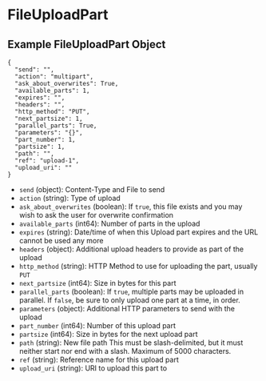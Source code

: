 # FileUploadPart

## Example FileUploadPart Object

```
{
  "send": "",
  "action": "multipart",
  "ask_about_overwrites": True,
  "available_parts": 1,
  "expires": "",
  "headers": "",
  "http_method": "PUT",
  "next_partsize": 1,
  "parallel_parts": True,
  "parameters": "{}",
  "part_number": 1,
  "partsize": 1,
  "path": "",
  "ref": "upload-1",
  "upload_uri": ""
}
```

* `send` (object): Content-Type and File to send
* `action` (string): Type of upload
* `ask_about_overwrites` (boolean): If `true`, this file exists and you may wish to ask the user for overwrite confirmation
* `available_parts` (int64): Number of parts in the upload
* `expires` (string): Date/time of when this Upload part expires and the URL cannot be used any more
* `headers` (object): Additional upload headers to provide as part of the upload
* `http_method` (string): HTTP Method to use for uploading the part, usually `PUT`
* `next_partsize` (int64): Size in bytes for this part
* `parallel_parts` (boolean): If `true`, multiple parts may be uploaded in parallel.  If `false`, be sure to only upload one part at a time, in order.
* `parameters` (object): Additional HTTP parameters to send with the upload
* `part_number` (int64): Number of this upload part
* `partsize` (int64): Size in bytes for the next upload part
* `path` (string): New file path This must be slash-delimited, but it must neither start nor end with a slash. Maximum of 5000 characters.
* `ref` (string): Reference name for this upload part
* `upload_uri` (string): URI to upload this part to
